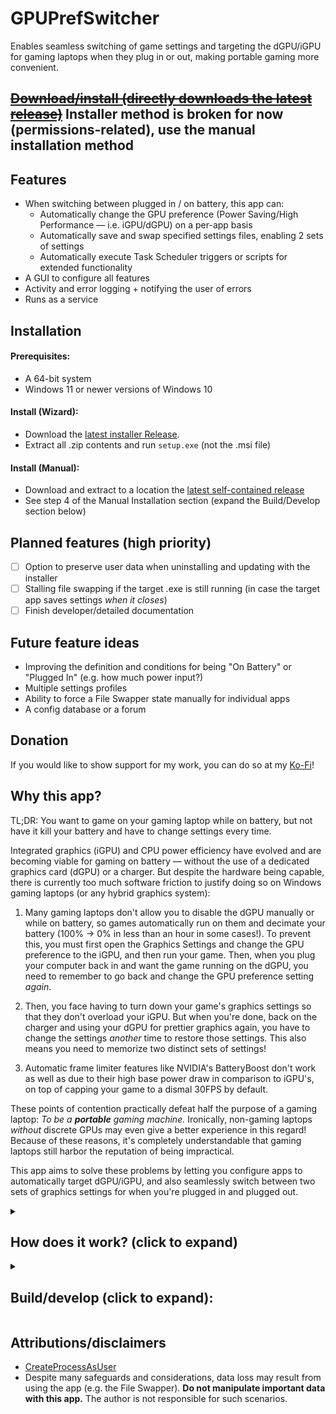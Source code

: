 # GPUPrefSwitcher
Enables seamless switching of game settings and targeting the dGPU/iGPU for gaming laptops when they plug in or out, making portable gaming more convenient. 

## [~~Download/install (directly downloads the latest release)~~](https://github.com/sharpjd/GPUPrefSwitcher/releases/download/v0.0.1-alpha/GPUPrefSwitcher_Installer_v0.0.1-alpha.zip) Installer method is broken for now (permissions-related), use the manual installation method

## Features
* When switching between plugged in / on battery, this app can:
  * Automatically change the GPU preference (Power Saving/High Performance — i.e. iGPU/dGPU) on a per-app basis
  * Automatically save and swap specified settings files, enabling 2 sets of settings
  * Automatically execute Task Scheduler triggers or scripts for extended functionality
* A GUI to configure all features
* Activity and error logging + notifying the user of errors
* Runs as a service

## Installation
#### Prerequisites:
- A 64-bit system
- Windows 11 or newer versions of Windows 10

#### Install (Wizard):
- Download the [latest installer Release](https://github.com/sharpjd/GPUPrefSwitcher/releases).
- Extract all .zip contents and run `setup.exe` (not the .msi file)

#### Install (Manual): 
- Download and extract to a location the [latest self-contained release](https://github.com/sharpjd/GPUPrefSwitcher/releases/download/v0.0.1-alpha/GPUPrefSwitcher_SelfContained_v0.0.1-alpha.zip)
- See step 4 of the Manual Installation section (expand the Build/Develop section below)

## Planned features (high priority)
- [ ] Option to preserve user data when uninstalling and updating with the installer
- [ ] Stalling file swapping if the target .exe is still running (in case the target app saves settings *when it closes*)
- [ ] Finish developer/detailed documentation

## Future feature ideas
- Improving the definition and conditions for being "On Battery" or "Plugged In" (e.g. how much power input?)
- Multiple settings profiles
- Ability to force a File Swapper state manually for individual apps
- A config database or a forum

## Donation
If you would like to show support for my work, you can do so at my [Ko-Fi](https://ko-fi.com/sharpjd)!

## Why this app?

TL;DR: You want to game on your gaming laptop while on battery, but not have it kill your battery and have to change settings every time.

Integrated graphics (iGPU) and CPU power efficiency have evolved and are becoming viable for gaming on battery — without the use of a dedicated graphics card (dGPU) or a charger. But despite the hardware being capable, there is currently too much software friction to justify doing so on Windows gaming laptops (or any hybrid graphics system):

1. Many gaming laptops don't allow you to disable the dGPU manually or while on battery, so games automatically run on them and decimate your battery (100% -> 0% in less than an hour in some cases!). To prevent this, you must first open the Graphics Settings and change the GPU preference to the iGPU, and then run your game. Then, when you plug your computer back in and want the game running on the dGPU, you need to remember to go back and change the GPU preference setting *again*. 

2. Then, you face having to turn down your game's graphics settings so that they don't overload your iGPU. But when you're done, back on the charger and using your dGPU for prettier graphics again, you have to change the settings *another* time to restore those settings. This also means you need to memorize two distinct sets of settings!

3. Automatic frame limiter features like NVIDIA's BatteryBoost don't work as well as due to their high base power draw in comparison to iGPU's, on top of capping your game to a dismal 30FPS by default.

These points of contention practically defeat half the purpose of a gaming laptop: *To be a **portable** gaming machine.* Ironically, non-gaming laptops *without* discrete GPUs may even give a better experience in this regard! Because of these reasons, it's completely understandable that gaming laptops still harbor the reputation of being impractical. 

This app aims to solve these problems by letting you configure apps to automatically target dGPU/iGPU, and also seamlessly switch between two sets of graphics settings for when you're plugged in and plugged out.

<details>
<summary>
 
## How does it work? (click to expand)
</summary>

#### GPU Preference Switcher:
Windows stores per-app GPU preferences as values in the Registry. All existing values will get added to the XML file. You will see these in the GUI, and you can enable automatic GPU preference switching for each of them. When the computer's power state changes, the app changes the necessary part of each value's data that controls which GPU the target app will run on. 

#### File Swapper:
Let's explain this one with an example. Assume our computer is currently plugged in. 
Let's say that we have a GPU Preference entry for `ShooterGame.exe` and it stores its settings in `C:\users\Bob\Documents\ShooterGame\settings.config`. Let's say we add a *file swap path* pointing to that config file.

The app will then copy and store this file internally. One copy will be stored for the Online (plugged in) state, and one for the Offline (on battery) state. Since this is our first time saving it, the same copy will be made for both. 

Now, let's close the game and plug our computer out. The app will now swap in the Offline version of the config file. We boot up the game and it runs on the iGPU, but we notice that the FPS is low — so we lower the resolution and turn down some settings. Now it's much better.

But after some time, we're done playing the game and go home and hit the charger. The app will then save the current config as the Offline state, and swap in the file for the Online state.

Now we boot up the game again, and the game is running on the dGPU. Normally, we'd have to restore all our settings to make the game look good again — but because the app restored the original config, we don't have to do any of this. We can start playing the game again with our original beautiful graphics.

The process was totally automatic, and required no intervention. 

Despite this, you may still encounter scenarios where this is not a seamless experience. The app has been designed with considerations and safeguards against some of these scenarios (e.g. file locked, unexpected crash, or the .exe saving the config when it shuts down). The way these mechanisms work take a lot to explain — and for now, you will need to study the source code yourself to understand them.

Despite these safeguards, data loss can still result from the File Swapper system; **do NOT manipulate important or sensitive data with it.** 

</details>

<details>
<summary>
 
## Build/develop (click to expand):
</summary>

- This app should only work if built for x64.
- The Visual Studio Installer Projects extension is needed to build the installer.
- **You may only need to follow these steps in case changes are made and/or the Setup project / installer build fails.**

### Step 1: Build the .EXEs and Assemblies:
 - For the `x64` configuration, the relevant output files are found in the following locations:
 	- Primary GPUPrefSwitcher components: `/Assemble/x64/<Debug or Release>/net8.0-windows`. 
 	- Intall.exe and Uninstall.exe (NOT the Setup or .msi file): `/Assemble/install`
 	- Setup.exe and Setup.msi: **These may have to be reconfigured and built manually when certain parts of the project changes**. See the next step (Step 2).
   - **This means that if you're simultaneously developing and running the project, Manual Installation (read even further below) is the more convenient method.**
     
### Step 2: Assemble the files for the installer/Setup project:
 Now it's time to update the Setup (.msi installer) project. (Note: Some very specific settings or configurations may be necessary for this project to build successfully, so it's reccomended you modify only what you need. If at any point things get messed up, you can always delete, redownload, and add the Setup project again).
  1. Open the Directory view by right clicking the `Setup` project -> View -> File System
![image](https://github.com/sharpjd/GPUPrefSwitcher/assets/59419827/b2432462-655d-47b2-b367-33be844c921a)
  2. You might only ever have to do this step once, but you may have to undo and repeat this every time you change the `Install` or `Uninstall` projects. First, build the Installer and Uninstaller (you can just build the whole project). By default, they output to `/Assemble/install/`. Drag these contents into `Application Folder/install`. It should look like this:
![image](https://github.com/sharpjd/GPUPrefSwitcher/assets/59419827/5d1e2cb4-6052-42ac-a770-99c16ef64dee)
Then, right click on the `Setup` project -> View -> Custom Actions. Right click `Install` and add `Install.exe` under the Application folder. Do the same for `Uninstall` by adding `Uninstall.exe`. You should end up with this:
![image](https://github.com/sharpjd/GPUPrefSwitcher/assets/59419827/d111e123-eafd-44e4-8762-1a84d0e9eeaa)
Now, right click `Uninstall` and add `Uninstall.exe`. Then, for each of them, select them and look at the `Properties` pane, and set `InstallerClass` to `False` and `Run64Bit` to `True`.
![image](https://github.com/sharpjd/GPUPrefSwitcher/assets/59419827/0fb77341-29d4-46e5-9ccd-c3b76bab1d0b)
  4. This step is only applicable if you've changed what's in the `/Assemble/AppData` folder, in which you might need to update/register the changes by deleting the `AppData` folder inside the Setup project, and dragging it back into the Application Folder (remember that you must clear folder contents before deleting the folder itself). The following screenshots are for reference:
![image](https://github.com/sharpjd/GPUPrefSwitcher/assets/59419827/f3cff7c6-14e3-4f07-9bab-b3fabee9d553) ![image](https://github.com/sharpjd/GPUPrefSwitcher/assets/59419827/0cd5e6ba-7c82-41cb-a14c-a7837f754106) ![image](https://github.com/sharpjd/GPUPrefSwitcher/assets/59419827/95fdb28a-a51a-46f9-8107-af34a6f4cb54)
  5. Finally, you can select and build the Setup project / .msi file. You will find the output in the default directory (`/Setup/<Debug or Release>`).
![image](https://github.com/sharpjd/GPUPrefSwitcher/assets/59419827/e458a25e-8eba-4708-9595-9df51161bc18)


<a name="manual-installation-and-assembly"></a>
### Manual installation and assembly + extra notes:
1. It is required that all EXEs and their related files* are placed in the same directory, because the app will look for them in `AppDomain.CurrentDomain.BaseDirectory`. This has already been done by default. If you un-merge the build paths, you'll need to manually merge the built files and folders.
 * It might not be necessary to drag in the Install/Uninstall .exe's or `install folder`. Nontheless — if you want them anyways (e.g. to uninstall/reinstall the service with a double click), you need to drag their parent `install` folder into the app directory. Both of them search for `..\GPUprefSwitcher.exe`. Don't forget to overwrite this folder every time you change `Install.exe` or `Uninstall.exe`
	
2. (Already done by default) Application data, user data, and settings currently go in the same folder as the program. Directly copy the `AppData` folder found under `/Assemble` into the app directory. 

3. In the end, you should end up with exactly this folder structure:
```
.
├── <Application Folder>/
|   ├── AppData/
|   |   ├── Settings files, user data, etc.
|   |   └── defaults/
|   |       └── relevant default settings files
|   ├── install/
|   |   ├── Install.exe + related files
|   |   └── Uninstall.exe + related files
|   |
|   ├── GPUPrefSwitcher.exe + related files
|   ├── GPUPrefSwitcherGUI.exe + related files
|   ├── GPUPrefSwitcherRepairer.exe + related files
|   ├── GPUPrefSwitcherSvcRestarter.exe + related files
|   └── GUIAdminFunctions.exe + related files
```

4. Double click and run `Install.exe` inside the `install` folder to install the service (and `Uninstall.exe` to uninstall). 
* (Or, just use `sc` to register the project; e.g. `sc.exe create GPUPrefSwitcher binpath= "C:/path/to/App Directory/GPUPrefSwitcher.exe" start= auto` (Yes, the spaces after binpath= and start= above *are* important — don't ask me why))

*The project was built in Visual Studio 2022. It was originally a .NET Framework 4.7.x project, but was migrated to .NET Core 8.x .

### Other potential development tips or pitfalls:
- **"Could not find metadata" or "could not find dll" errors:** fix compiler errors first, check the build order, and see this StackOverflow thread  https://stackoverflow.com/questions/44251030/vs-2017-metadata-file-dll-could-not-be-found
- **Cannot find .exe or Error MSB4094:** Sometimes if you change build paths, it freaks out because projects will somehow generate a double reference and also attempt to search for .exe's in nonexistent locations; check and fix build-related files (in my original case, the error pertained to an element/array containing two reference entries instead of just one).
- **Unable to change the target architecture of builds:** try opening the .sln file and clearing everything between "GlobalSection(ProjectConfigurationPlatforms) = postSolution" and "EndGlobalSection"
- If you change the service name, you must change the service name constant in GPUPrefSwitcherSvcRestarter -> Program.cs, otherwise it will do nothing
- **Shortcuts to deployed executables:** https://stackoverflow.com/questions/3303962/visual-studio-deployment-project-create-shortcut-to-deployed-executable

</details>

## Attributions/disclaimers
* [CreateProcessAsUser](https://github.com/murrayju/CreateProcessAsUser)
* Despite many safeguards and considerations, data loss may result from using the app (e.g. the File Swapper). **Do not manipulate important data with this app.** The author is not responsible for such scenarios.

